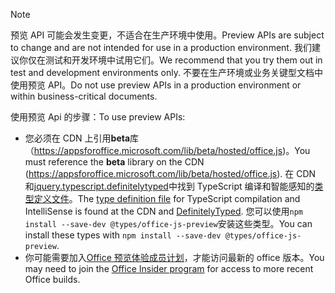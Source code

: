 > [!NOTE]
> <span data-ttu-id="ddcc2-101">预览 API 可能会发生变更，不适合在生产环境中使用。</span><span class="sxs-lookup"><span data-stu-id="ddcc2-101">Preview APIs are subject to change and are not intended for use in a production environment.</span></span> <span data-ttu-id="ddcc2-102">我们建议你仅在测试和开发环境中试用它们。</span><span class="sxs-lookup"><span data-stu-id="ddcc2-102">We recommend that you try them out in test and development environments only.</span></span> <span data-ttu-id="ddcc2-103">不要在生产环境或业务关键型文档中使用预览 API。</span><span class="sxs-lookup"><span data-stu-id="ddcc2-103">Do not use preview APIs in a production environment or within business-critical documents.</span></span>
>
> <span data-ttu-id="ddcc2-104">使用预览 Api 的步骤：</span><span class="sxs-lookup"><span data-stu-id="ddcc2-104">To use preview APIs:</span></span>
>
> - <span data-ttu-id="ddcc2-105">您必须在 CDN 上引用**beta**库（https://appsforoffice.microsoft.com/lib/beta/hosted/office.js)。</span><span class="sxs-lookup"><span data-stu-id="ddcc2-105">You must reference the **beta** library on the CDN (https://appsforoffice.microsoft.com/lib/beta/hosted/office.js).</span></span> <span data-ttu-id="ddcc2-106">在 CDN 和[jquery.typescript.definitelytyped](https://raw.githubusercontent.com/DefinitelyTyped/DefinitelyTyped/master/types/office-js-preview/index.d.ts)中找到 TypeScript 编译和智能感知的[类型定义文件](https://appsforoffice.microsoft.com/lib/beta/hosted/office.d.ts)。</span><span class="sxs-lookup"><span data-stu-id="ddcc2-106">The [type definition file](https://appsforoffice.microsoft.com/lib/beta/hosted/office.d.ts) for TypeScript compilation and IntelliSense is found at the CDN and [DefinitelyTyped](https://raw.githubusercontent.com/DefinitelyTyped/DefinitelyTyped/master/types/office-js-preview/index.d.ts).</span></span> <span data-ttu-id="ddcc2-107">您可以使用`npm install --save-dev @types/office-js-preview`安装这些类型。</span><span class="sxs-lookup"><span data-stu-id="ddcc2-107">You can install these types with `npm install --save-dev @types/office-js-preview`.</span></span>
> - <span data-ttu-id="ddcc2-108">你可能需要加入[Office 预览体验成员计划](https://insider.office.com)，才能访问最新的 office 版本。</span><span class="sxs-lookup"><span data-stu-id="ddcc2-108">You may need to join the [Office Insider program](https://insider.office.com) for access to more recent Office builds.</span></span>